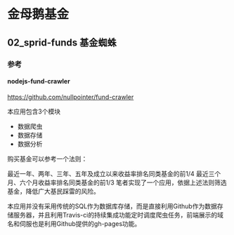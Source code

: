 # 金母鹅基金


## 02_sprid-funds 基金蜘蛛

### 参考

#### nodejs-fund-crawler

https://github.com/nullpointer/fund-crawler

本应用包含3个模块

- 数据爬虫
- 数据存储
- 数据分析

购买基金可以参考一个法则：

最近一年、两年、三年、五年及成立以来收益率排名同类基金的前1/4
最近三个月、六个月收益率排名同类基金的前1/3
笔者实现了一个应用，依据上述法则筛选基金，降低广大基民踩雷的风险。

本应用并没有采用传统的SQL作为数据库存储，而是直接利用Github作为数据存储服务器，并且利用Travis-ci的持续集成功能定时调度爬虫任务，前端展示的域名和伺服也是利用Github提供的gh-pages功能。